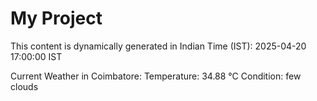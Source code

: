 # My Project

This content is dynamically generated in Indian Time (IST): 2025-04-20 17:00:00 IST


Current Weather in Coimbatore:
Temperature: 34.88 °C
Condition: few clouds
